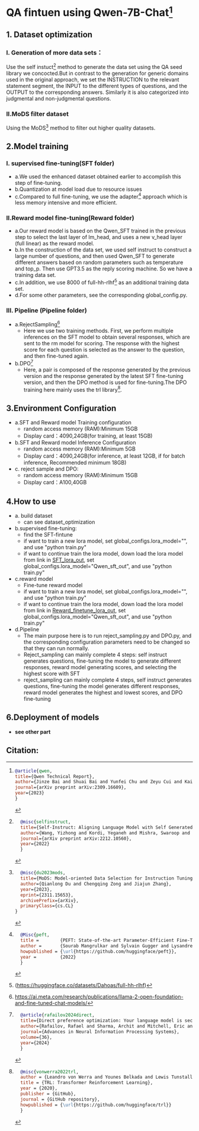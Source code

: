 # QA fintuen using Qwen-7B-Chat[^1]
## 1. Dataset optimization
### I. Generation of more data sets：
Use the self instuct[^2] method to generate the data set using the QA seed library we concocted.But in contrast to the generation for generic domains used in the original approach, we set the INSTRUCTION to the relevant statement segment, the INPUT to the different types of questions, and the OUTPUT to the corresponding answers. Similarly it is also categorized into judgmental and non-judgmental questions.
### II.MoDS filter dataset
Using the MoDS[^3] method to filter out higher quality datasets.

## 2.Model training
### I. supervised fine-tuning(SFT folder)
- a.We used the enhanced dataset obtained earlier to accomplish this step of fine-tuning.
- b.Quantization at model load due to resource issues
- c.Compared to full fine-tuning, we use the adapter[^4] approach which is less memory intensive and more efficient.
### II.Reward model fine-tuning(Reward folder)
- a.Our reward model is based on the Qwen_SFT trained in the previous step to select the last layer of lm_head, and uses a new v_head layer (full linear) as the reward model.
- b.In the construction of the data set, we used self instruct to construct a large number of questions, and then used Qwen_SFT to generate different answers based on random parameters such as temperature and top_p. Then use GPT3.5 as the reply scoring machine. So we have a training data set.
- c.In addition, we use 8000 of full-hh-rlhf[^5] as an additional training data set.
- d.For some other parameters, see the corresponding global_config.py.
### III. Pipeline (Pipeline folder)
- a.RejectSampling[^7]
  - Here we use two training methods. First, we perform multiple inferences on the SFT model to obtain several responses, which are sent to the rm model for scoring. The response with the highest score for each question is selected as the answer to the question, and then fine-tuned again.
- b.DPO[^8]
  - Here, a pair is composed of the response generated by the previous version and the response generated by the latest SFT fine-tuning version, and then the DPO method is used for fine-tuning.The DPO training here mainly uses the trl library[^6].

## 3.Environment Configuration
- a.SFT and Reward model Training configuration
  - random access memory (RAM):Minimum 15GB
  - Display card：4090,24GB(for training, at least 15GB)
- b.SFT and Reward model Inference Configuration
  -  random access memory (RAM):Minimum 5GB
  -  Display card：4090,24GB(for inference, at least 12GB, if for batch inference, Recommended minimum 18GB)
- c. reject sample and DPO:
  - random access memory (RAM):Minimum 15GB
  - Display card：A100,40GB
## 4.How to use
- a. build dataset
  - can see dataset_optimization
- b.supervised fine-tuning:
  - find the SFT-fintune
  - if want to train a new lora model, set global_configs.lora_model="", and use "python train.py"
  - if want to continue train the lora model, down load the lora model from link in [SFT_lora_out](https://drive.google.com/drive/folders/1L6feQcrPOoORwVS9j0UsujLYZbetOr6G?usp=drive_link), set global_configs.lora_model="Qwen_sft_out", and use "python train.py"
- c.reward model
  - Fine-tune reward model
  - if want to train a new lora model, set global_configs.lora_model="", and use "python train.py"
  - if want to continue train the lora model, down load the lora model from link in [Reward_finetune_lora_out](https://drive.google.com/drive/folders/1jpcBMJ_tisyFxn2j8qMjY3M4Nm98gUBu?usp=sharing), set global_configs.lora_model="Qwen_sft_out", and use "python train.py"
- d.Pipeline
  - The main purpose here is to run reject_sampling.py and DPO.py, and the corresponding configuration parameters need to be changed so that they can run normally.
  - Reject_sampling can mainly complete 4 steps: self instruct generates questions, fine-tuning the model to generate different responses, reward model generating scores, and selecting the highest score with SFT
  - reject_sampling can mainly complete 4 steps, self instruct generates questions, fine-tuning the model generates different responses, reward model generates the highest and lowest scores, and DPO fine-tuning
## 6.Deployment of models
- **see other part**
## **Citation**:
[^1]:```bibtex
    @article{qwen,
    title={Qwen Technical Report},
    author={Jinze Bai and Shuai Bai and Yunfei Chu and Zeyu Cui and Kai Dang and Xiaodong Deng and Yang Fan and Wenbin Ge and Yu Han and Fei Huang and Binyuan Hui and Luo Ji and Mei Li and Junyang Lin and Runji Lin and Dayiheng Liu and Gao Liu and Chengqiang Lu and Keming Lu and Jianxin Ma and Rui Men and Xingzhang Ren and Xuancheng Ren and Chuanqi Tan and Sinan Tan and Jianhong Tu and Peng Wang and Shijie Wang and Wei Wang and Shengguang Wu and Benfeng Xu and Jin Xu and An Yang and Hao Yang and Jian Yang and Shusheng Yang and Yang Yao and Bowen Yu and Hongyi Yuan and Zheng Yuan and Jianwei Zhang and Xingxuan Zhang and Yichang Zhang and Zhenru Zhang and Chang Zhou and Jingren Zhou and Xiaohuan Zhou and Tianhang Zhu},
    journal={arXiv preprint arXiv:2309.16609},
    year={2023}
    }
    ```
[^2]:```bibtex
      @misc{selfinstruct,
      title={Self-Instruct: Aligning Language Model with Self Generated Instructions},
      author={Wang, Yizhong and Kordi, Yeganeh and Mishra, Swaroop and Liu, Alisa and Smith, Noah A. and Khashabi, Daniel and Hajishirzi, Hannaneh},
      journal={arXiv preprint arXiv:2212.10560},
      year={2022}
      }
      ```
[^3]:```bibtex
      @misc{du2023mods,
      title={MoDS: Model-oriented Data Selection for Instruction Tuning}, 
      author={Qianlong Du and Chengqing Zong and Jiajun Zhang},
      year={2023},
      eprint={2311.15653},
      archivePrefix={arXiv},
      primaryClass={cs.CL}
    }
    ```
[^4]:```bibtex
      @Misc{peft,
      title =        {PEFT: State-of-the-art Parameter-Efficient Fine-Tuning methods},
      author =       {Sourab Mangrulkar and Sylvain Gugger and Lysandre Debut and Younes Belkada and Sayak Paul and Benjamin Bossan},
      howpublished = {\url{https://github.com/huggingface/peft}},
      year =         {2022}
      }
     ```
[^5]:(https://huggingface.co/datasets/Dahoas/full-hh-rlhf)
[^6]:```bibtex
      @misc{vonwerra2022trl,
      author = {Leandro von Werra and Younes Belkada and Lewis Tunstall and Edward Beeching and Tristan Thrush and Nathan Lambert and Shengyi Huang},
      title = {TRL: Transformer Reinforcement Learning},
      year = {2020},
      publisher = {GitHub},
      journal = {GitHub repository},
      howpublished = {\url{https://github.com/huggingface/trl}}
      }
     ```
[^7]:https://ai.meta.com/research/publications/llama-2-open-foundation-and-fine-tuned-chat-models/
[^8]:```bibtex
      @article{rafailov2024direct,
      title={Direct preference optimization: Your language model is secretly a reward model},
      author={Rafailov, Rafael and Sharma, Archit and Mitchell, Eric and Manning, Christopher D and Ermon, Stefano and Finn, Chelsea},
      journal={Advances in Neural Information Processing Systems},
      volume={36},
      year={2024}
      }
     ```
